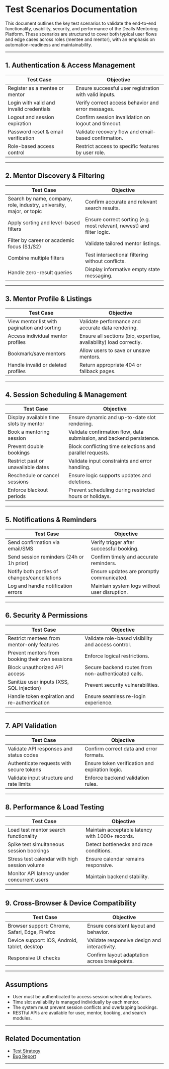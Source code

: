 # Test Scenarios Documentation

This document outlines the key test scenarios to validate the end-to-end functionality, usability, security, and performance of the Dealls Mentoring Platform. These scenarios are structured to cover both typical user flows and edge cases across roles (mentee and mentor), with an emphasis on automation-readiness and maintainability.

---

## 1. Authentication & Access Management

| Test Case | Objective |
|-----------|-----------|
| Register as a mentee or mentor | Ensure successful user registration with valid inputs. |
| Login with valid and invalid credentials | Verify correct access behavior and error messages. |
| Logout and session expiration | Confirm session invalidation on logout and timeout. |
| Password reset & email verification | Validate recovery flow and email-based confirmation. |
| Role-based access control | Restrict access to specific features by user role. |

---

## 2. Mentor Discovery & Filtering

| Test Case | Objective |
|-----------|-----------|
| Search by name, company, role, industry, university, major, or topic | Confirm accurate and relevant search results. |
| Apply sorting and level-based filters | Ensure correct sorting (e.g. most relevant, newest) and filter logic. |
| Filter by career or academic focus (S1/S2) | Validate tailored mentor listings. |
| Combine multiple filters | Test intersectional filtering without conflicts. |
| Handle zero-result queries | Display informative empty state messaging. |

---

## 3. Mentor Profile & Listings

| Test Case | Objective |
|-----------|-----------|
| View mentor list with pagination and sorting | Validate performance and accurate data rendering. |
| Access individual mentor profiles | Ensure all sections (bio, expertise, availability) load correctly. |
| Bookmark/save mentors | Allow users to save or unsave mentors. |
| Handle invalid or deleted profiles | Return appropriate 404 or fallback pages. |

---

## 4. Session Scheduling & Management

| Test Case | Objective |
|-----------|-----------|
| Display available time slots by mentor | Ensure dynamic and up-to-date slot rendering. |
| Book a mentoring session | Validate confirmation flow, data submission, and backend persistence. |
| Prevent double bookings | Block conflicting time selections and parallel requests. |
| Restrict past or unavailable dates | Validate input constraints and error handling. |
| Reschedule or cancel sessions | Ensure logic supports updates and deletions. |
| Enforce blackout periods | Prevent scheduling during restricted hours or holidays. |

---

## 5. Notifications & Reminders

| Test Case | Objective |
|-----------|-----------|
| Send confirmation via email/SMS | Verify trigger after successful booking. |
| Send session reminders (24h or 1h prior) | Confirm timely and accurate reminders. |
| Notify both parties of changes/cancellations | Ensure updates are promptly communicated. |
| Log and handle notification errors | Maintain system logs without user disruption. |

---

## 6. Security & Permissions

| Test Case | Objective |
|-----------|-----------|
| Restrict mentees from mentor-only features | Validate role-based visibility and access control. |
| Prevent mentors from booking their own sessions | Enforce logical restrictions. |
| Block unauthorized API access | Secure backend routes from non-authenticated calls. |
| Sanitize user inputs (XSS, SQL injection) | Prevent security vulnerabilities. |
| Handle token expiration and re-authentication | Ensure seamless re-login experience. |

---

## 7. API Validation

| Test Case | Objective |
|-----------|-----------|
| Validate API responses and status codes | Confirm correct data and error formats. |
| Authenticate requests with secure tokens | Ensure token verification and expiration logic. |
| Validate input structure and rate limits | Enforce backend validation rules. |

---

## 8. Performance & Load Testing

| Test Case | Objective |
|-----------|-----------|
| Load test mentor search functionality | Maintain acceptable latency with 1000+ records. |
| Spike test simultaneous session bookings | Detect bottlenecks and race conditions. |
| Stress test calendar with high session volume | Ensure calendar remains responsive. |
| Monitor API latency under concurrent users | Maintain backend stability. |

---

## 9. Cross-Browser & Device Compatibility

| Test Case | Objective |
|-----------|-----------|
| Browser support: Chrome, Safari, Edge, Firefox | Ensure consistent layout and behavior. |
| Device support: iOS, Android, tablet, desktop | Validate responsive design and interactivity. |
| Responsive UI checks | Confirm layout adaptation across breakpoints. |

---

## Assumptions

- User must be authenticated to access session scheduling features.
- Time slot availability is managed individually by each mentor.
- The system must prevent session conflicts and overlapping bookings.
- RESTful APIs are available for user, mentor, booking, and search modules.

---

## Related Documentation

- [Test Strategy](./test-strategy.md)
- [Bug Report](./bug-report.md)

---
